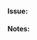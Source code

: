 #### Issue:

<!-- If this adds a patch related to github issue(s), please provide the link(s) here -->

#### Notes:

<!-- Anything that you would like to tell about this PR. May be a short description of your changes --> 
